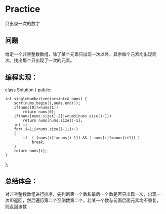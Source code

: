 # Practice
只出现一次的数字
## 问题
#### 
给定一个非空整数数组，除了某个元素只出现一次以外，其余每个元素均出现两次。找出那个只出现了一次的元素。
## 编程实现：
class Solution {
public:

    int singleNumber(vector<int>& nums) {
        sort(nums.begin(),nums.end());
        if(nums[0]!=nums[1]) 
            return nums[0];
        if(nums[nums.size()-2]!=nums[nums.size()-1]) 
            return nums[nums.size()-1];
        int i;
        for( i=1;i<nums.size()-1;i++)
        {
            if  ( (nums[i]!=nums[i-1]) && ( nums[i]!=nums[i+1]) ) 
                break;
        }
        return nums[i];
    }
};
## 总结体会：
对非空整数数组进行排序，先判断第一个数和最后一个数是否只出现一次，出现一次即返回，然后遍历第二个至倒数第二个，若某一个数与前面后面元素均不重复，则返回该数
